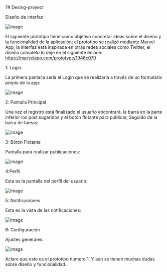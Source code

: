7# Desing-proyect

Diseño de interfaz

![image](https://user-images.githubusercontent.com/124628681/222330604-6b482def-ed5e-481c-b492-4c469d26fd8d.png)

El siguiente prototipo tiene como objetivo concretar ideas sobre el diseño y la funcionalidad de la aplicación; el prototipo se realizó mediante Marvel App, la interfaz está inspirada en otras redes sociales como Twitter, el diseño completo lo dejo en el siguiente enlace: https://marvelapp.com/prototype/1946c079 

1: Login

La primera pantalla sería el Login que se realizaría a través de un formulario propio de la app:

![image](https://user-images.githubusercontent.com/124628681/232968931-9c655e9f-21ee-41c5-a67d-8a1271280161.png)


2: Pantalla Principal

Una vez el registro está finalizado el usuario encontrará, la barra en la parte inferior los post sugeridos y el botón flotante para publicar,
Seguido de la barra de tareas:

![image](https://user-images.githubusercontent.com/124628681/232969081-adae079b-47fe-45ef-b7ea-2119282ec60c.png)


3: Botón Flotante

Pantalla para realizar publicaciones:

![image](https://user-images.githubusercontent.com/124628681/222332628-6989fea7-09b9-43d5-8e10-6ad048fa5844.png)


4:Perfil

Esta es la pantalla del perfil del usuario:

![image](https://user-images.githubusercontent.com/124628681/222332691-16fd0ed3-b351-43fb-8afc-7dd8a1d7c2ff.png)


5: Notificaciones

Esta es la vista de las notificaciones:

![image](https://user-images.githubusercontent.com/124628681/222332772-0d3d4327-be58-4201-a723-5f468b8d85de.png)

6: Configuración

Ajustes generales:

![image](https://user-images.githubusercontent.com/124628681/222333008-bbb3e740-1098-4820-87cd-10fad90e04e8.png)


Aclaro que este es el prototipo número 1. Y aún se tienen muchas dudas sobre diseño y funcionalidad.
